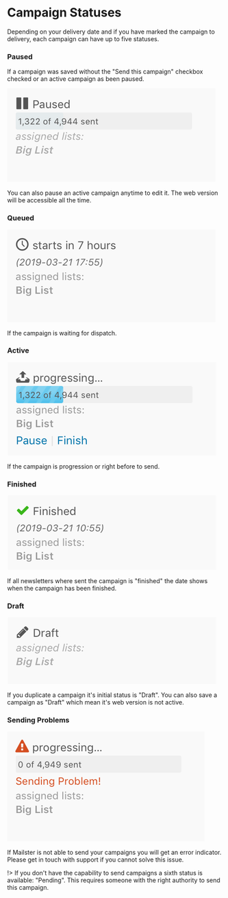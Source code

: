 # Campaign Statuses

Depending on your delivery date and if you have marked the campaign to delivery, each campaign can have up to five statuses.

### Paused
If a campaign was saved without the "Send this campaign" checkbox checked or an active campaign as been paused.

![Status paused](assets/status-paused.png ':size=300')

You can also pause an active campaign anytime to edit it. The web version will be accessible all the time.

### Queued
![Status queued](assets/status-queued.png ':size=300')

If the campaign is waiting for dispatch.

### Active
![Status active](assets/status-active.png ':size=300')

If the campaign is progression or right before to send.

### Finished
![Status finished](assets/status-finished.png ':size=300')

If all newsletters where sent the campaign is "finished" the date shows when the campaign has been finished.

### Draft
![Status draft](assets/status-draft.png ':size=300')

If you duplicate a campaign it's initial status is "Draft". You can also save a campaign as "Draft" which mean it's web version is not active.

### Sending Problems
![Status error](assets/status-error.png ':size=300')

If Mailster is not able to send your campaigns you will get an error indicator. Please get in touch with support if you cannot solve this issue.

!> If you don't have the capability to send campaigns a sixth status is available: "Pending". This requires someone with the right authority to send this campaign.